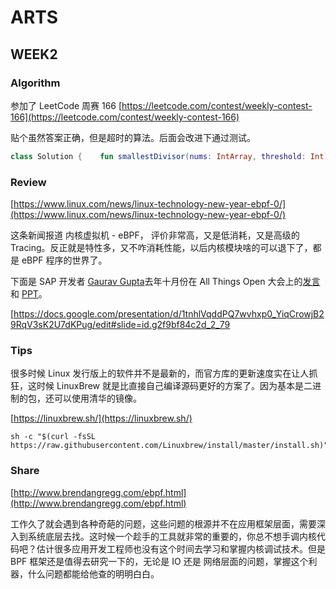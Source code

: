 # ARTS

## WEEK2

### Algorithm

参加了 LeetCode 周赛 166 [https://leetcode.com/contest/weekly-contest-166](https://leetcode.com/contest/weekly-contest-166)

贴个虽然答案正确，但是超时的算法。后面会改进下通过测试。

```kotlin
class Solution {    fun smallestDivisor(nums: IntArray, threshold: Int): Int {        var divisor = 1        while (divisor > 0) {            var sum = 0            for (i in nums) {                sum += kotlin.math.ceil((i * 1.0) / divisor).toInt()            }            if(sum <= threshold) {                break            }            divisor++        }        return divisor    }}
```

### Review

[https://www.linux.com/news/linux-technology-new-year-ebpf-0/](https://www.linux.com/news/linux-technology-new-year-ebpf-0/)

这条新闻报道 内核虚拟机 - eBPF， 评价非常高，又是低消耗，又是高级的 Tracing。反正就是特性多，又不咋消耗性能，以后内核模块啥的可以退下了，都是 eBPF 程序的世界了。

下面是 SAP 开发者 [Gaurav Gupta](https://www.linkedin.com/in/gaurav-gupta-2437aa36/?originalSubdomain=in)去年十月份在 All Things Open 大会上的[发言](https://youtu.be/ug3lYZdN0Bk) 和 [PPT]([https://docs.google.com/presentation/d/1tnhlVqddPQ7wvhxp0_YiqCrowjB29RqV3sK2U7dKPug/edit#slide=id.g2f9bf84c2d_2_79](https://docs.google.com/presentation/d/1tnhlVqddPQ7wvhxp0_YiqCrowjB29RqV3sK2U7dKPug/edit#slide=id.g2f9bf84c2d_2_79))。

[https://docs.google.com/presentation/d/1tnhlVqddPQ7wvhxp0_YiqCrowjB29RqV3sK2U7dKPug/edit#slide=id.g2f9bf84c2d_2_79

### Tips

很多时候 Linux 发行版上的软件并不是最新的，而官方库的更新速度实在让人抓狂，这时候 LinuxBrew 就是比直接自己编译源码更好的方案了。因为基本是二进制的包，还可以使用清华的镜像。

[https://linuxbrew.sh/](https://linuxbrew.sh/)

```
sh -c "$(curl -fsSL https://raw.githubusercontent.com/Linuxbrew/install/master/install.sh)"
```

### Share

[http://www.brendangregg.com/ebpf.html](http://www.brendangregg.com/ebpf.html)

工作久了就会遇到各种奇葩的问题，这些问题的根源并不在应用框架层面，需要深入到系统底层去找。这时候一个趁手的工具就非常的重要的，你总不想手调内核代码吧？估计很多应用开发工程师也没有这个时间去学习和掌握内核调试技术。但是 BPF 框架还是值得去研究一下的，无论是 IO 还是 网络层面的问题，掌握这个利器，什么问题都能给他查的明明白白。
